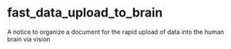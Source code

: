 # fast_data_upload_to_brain
A notice to organize a document for the rapid upload of data into the human brain via vision
